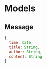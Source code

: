 # Models

## Message

```js
{
  time: Date,
  title: String,
  author: String,
  content: String
}
```